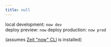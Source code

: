 ```yaml
---
title: null
---
```


local development: `now dev`  
deploy preview: `now`
deploy production: `now prod`

(assumes [Zeit "now" CLI](https://zeit.co/download) is installed)


